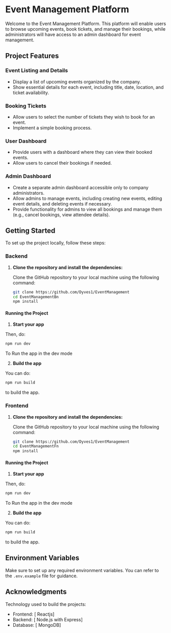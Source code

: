 # Event Management Platform

Welcome to the Event Management Platform. This platform will enable users to browse upcoming events, book tickets, and manage their bookings, while administrators will have access to an admin dashboard for event management.

## Project Features

### Event Listing and Details
- Display a list of upcoming events organized by the company.
- Show essential details for each event, including title, date, location, and ticket availability.

### Booking Tickets
- Allow users to select the number of tickets they wish to book for an event.
- Implement a simple booking process.

### User Dashboard
- Provide users with a dashboard where they can view their booked events.
- Allow users to cancel their bookings if needed.

### Admin Dashboard
- Create a separate admin dashboard accessible only to company administrators.
- Allow admins to manage events, including creating new events, editing event details, and deleting events if necessary.
- Provide functionality for admins to view all bookings and manage them (e.g., cancel bookings, view attendee details).





## Getting Started
To set up the project locally, follow these steps:

### Backend

1. **Clone the repository and install the dependencies:**

   Clone the GitHub repository to your local machine using the following command:

   ```bash
   git clone https://github.com/Dyves1/EventManagement
   cd EventManagementBn
   npm install

   ```



#### Running the Project

  1. **Start your app**

   Then, do:

   ```bash
   npm run dev
  ```

  To Run the app in the dev mode

  2. **Build the app**

   You can do:

   ```bash
   npm run build

  ```

  to build the app.

### Frontend
1. **Clone the repository and install the dependencies:**

   Clone the GitHub repository to your local machine using the following command:

   ```bash
   git clone https://github.com/Dyves1/EventManagement
   cd EventManagementFn
   npm install

   ```



#### Running the Project

  1. **Start your app**

   Then, do:

   ```bash
   npm run dev
  ```

  To Run the app in the dev mode

  2. **Build the app**

   You can do:

   ```bash
   npm run build

  ```

  to build the app.


## Environment Variables
Make sure to set up any required environment variables. You can refer to the `.env.example` file for guidance.

## Acknowledgments

Technology used to build the projects: 
- Frontend: [ Reactjs]
- Backend: [ Node.js with Express]
- Database: [ MongoDB]


